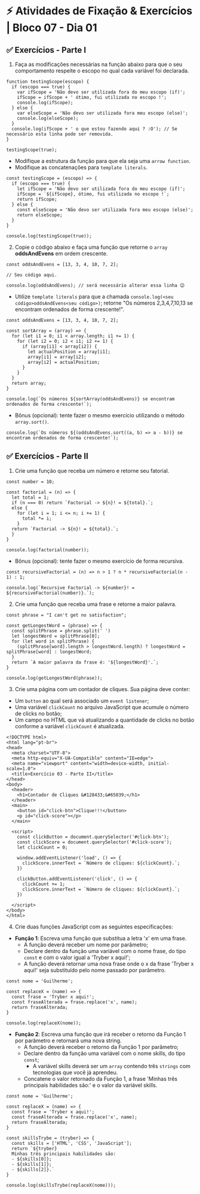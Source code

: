 # &#9889; Atividades de Fixação & Exercícios | Bloco 07 - Dia 01

## &#9989; Exercícios - Parte I
1. Faça as modificações necessárias na função abaixo para que o seu comportamento respeite o escopo no qual cada variável foi declarada.
```
function testingScope(escopo) {
  if (escopo === true) {
    var ifScope = 'Não devo ser utilizada fora do meu escopo (if)';
    ifScope = ifScope + ' ótimo, fui utilizada no escopo !';
    console.log(ifScope);
  } else {
    var elseScope = 'Não devo ser utilizada fora meu escopo (else)';
    console.log(elseScope);
  }
  console.log(ifScope + ' o que estou fazendo aqui ? :O'); // Se necessário esta linha pode ser removida.
}

testingScope(true);
```
- Modifique a estrutura da função para que ela seja uma `arrow function`.
- Modifique as concatenações para `template literals`.
```
const testingScope = (escopo) => {
  if (escopo === true) {
    let ifScope = 'Não devo ser utilizada fora do meu escopo (if)';
    ifScope = `${ifScope}, ótimo, fui utilizada no escopo !`;
    return ifScope;
  } else {
    const elseScope = 'Não devo ser utilizada fora meu escopo (else)';
    return elseScope;
  }
}

console.log(testingScope(true));
```

2. Copie o código abaixo e faça uma função que retorne o `array` **oddsAndEvens** em ordem crescente.
```
const oddsAndEvens = [13, 3, 4, 10, 7, 2];

// Seu código aqui.

console.log(oddsAndEvens); // será necessário alterar essa linha 😉
```
- Utilize `template literals` para que a chamada `console.log(<seu código>oddsAndEvens<seu código>)`; retorne "Os números 2,3,4,7,10,13 se encontram ordenados de forma crescente!".
```
const oddsAndEvens = [13, 3, 4, 10, 7, 2];

const sortArray = (array) => {
  for (let i1 = 0; i1 < array.length; i1 += 1) {
    for (let i2 = 0; i2 < i1; i2 += 1) {
      if (array[i1] < array[i2]) {
        let actualPosition = array[i1];
        array[i1] = array[i2];
        array[i2] = actualPosition;
      }
    }
  }
  return array;
}

console.log(`Os números ${sortArray(oddsAndEvens)} se encontram ordenados de forma crescente!`);
```
- Bônus (opcional): tente fazer o mesmo exercício utilizando o método `array.sort()`.
```
console.log(`Os números ${(oddsAndEvens.sort((a, b) => a - b))} se encontram ordenados de forma crescente!`);
```

## &#9989; Exercícios - Parte II
1. Crie uma função que receba um número e retorne seu fatorial.
```
const number = 10;

const factorial = (n) => {
  let total = 1;
  if (n === 0) return `Factorial -> ${n}! = ${total}.`;
  else {
    for (let i = 1; i <= n; i += 1) {
      total *= i;
    }
  return `Factorial -> ${n}! = ${total}.`;
  }
}

console.log(factorial(number));
```
- Bônus (opcional): tente fazer o mesmo exercício de forma recursiva.
```
const recursiveFactorial = (n) => n > 1 ? n * recursiveFactorial(n - 1) : 1;

console.log(`Recursive Factorial -> ${number}! = ${recursiveFactorial(number)}.`);
```

2. Crie uma função que receba uma frase e retorne a maior palavra.
```
const phrase = "I can't get no satisfaction";

const getLongestWord = (phrase) => {
  const splitPhrase = phrase.split(' ')
  let longestWord = splitPhrase[0];
  for (let word in splitPhrase) {
    (splitPhrase[word].length > longestWord.length) ? longestWord = splitPhrase[word] : longestWord;
  }
  return `A maior palavra da frase é: '${longestWord}'.`;
}

console.log(getLongestWord(phrase));
```

3. Crie uma página com um contador de cliques. Sua página deve conter:
- Um `button` ao qual será associado um `event listener`;
- Uma variável `clickCount` no arquivo JavaScript que acumule o número de clicks no botão;
- Um campo no HTML que vá atualizando a quantidade de clicks no botão conforme a variável `clickCount` é atualizada.
```
<!DOCTYPE html>
<html lang="pt-br">
<head>
  <meta charset="UTF-8">
  <meta http-equiv="X-UA-Compatible" content="IE=edge">
  <meta name="viewport" content="width=device-width, initial-scale=1.0">
  <title>Exercício 03 - Parte II</title>
</head>
<body>
  <header>
    <h1>Contador de Cliques &#128433;&#65039;</h1>
  </header>
  <main>
    <button id="click-btn">Clique!!!</button>
    <p id="click-score"></p>
  </main>

  <script>
    const clickButton = document.querySelector('#click-btn');
    const clickScore = document.querySelector('#click-score');
    let clickCount = 0;

    window.addEventListener('load', () => {
      clickScore.innerText = `Número de cliques: ${clickCount}.`;
    })

    clickButton.addEventListener('click', () => {
      clickCount += 1;
      clickScore.innerText = `Número de cliques: ${clickCount}.`;
    })

  </script>
</body>
</html>
```

4. Crie duas funções JavaScript com as seguintes especificações:
- **Função 1**: Escreva uma função que substitua a letra 'x' em uma frase.
  - A função deverá receber um nome por parâmetro;
  - Declare dentro da função uma variável com o nome frase, do tipo `const` e com o valor igual a 'Tryber x aqui!';
  - A função deverá retornar uma nova frase onde o x da frase 'Tryber x aqui!' seja substituído pelo nome passado por parâmetro.
```
const nome = 'Guilherme';

const replaceX = (name) => {
  const frase = 'Tryber x aqui!';
  const fraseAlterada = frase.replace('x', name);
  return fraseAlterada;
}

console.log(replaceX(nome));
```

- **Função 2**: Escreva uma função que irá receber o retorno da Função 1 por parâmetro e retornará uma nova string.
  - A função deverá receber o retorno da Função 1 por parâmetro;
  - Declare dentro da função uma variável com o nome skills, do tipo `const`;
    - A variável skills deverá ser um `array` contendo três `strings` com tecnologias que você já aprendeu.
  - Concatene o valor retornado da Função 1, a frase 'Minhas três principais habilidades são:' e o valor da variável skills.
```
const nome = 'Guilherme';

const replaceX = (name) => {
  const frase = 'Tryber x aqui!';
  const fraseAlterada = frase.replace('x', name);
  return fraseAlterada;
}

const skillsTrybe = (tryber) => {
  const skills = ['HTML', 'CSS', 'JavaScript'];
  return `${tryber}
  Minhas três principais habilidades são:
  - ${skills[0]};
  - ${skills[1]};
  - ${skills[2]}.`
}

console.log(skillsTrybe(replaceX(nome)));
```